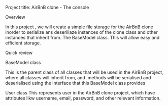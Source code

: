 Project title: AirBnB clone - The console

Overview

In this project , we will create a simple file storage for the AirBnB clone inorder to serialize ans deseriliaze instances of the clone class and other instances that inherit from. The BaseModel class. This will allow easy and efficient storage.


Quick review

BaseModel class

This is the parent class of all classes that will be used in the AirBnB project, where all classes will inherit from, and  methods will be serialised and deserialised using the interface that this BaseModel class provides


User class
This represents user in the AirBnB clone project, which have attributes likw username, email, password, and other relevant information.
